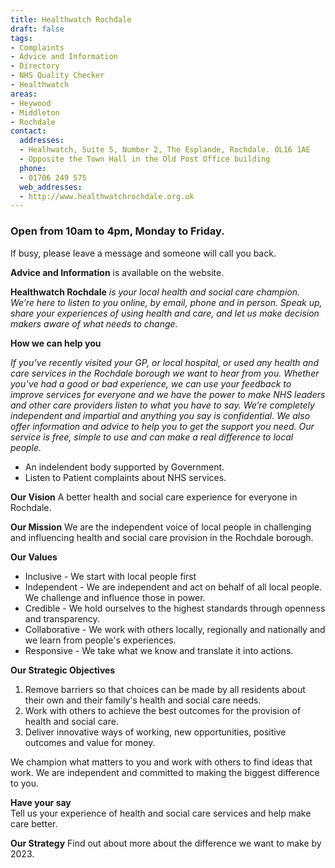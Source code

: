 ```yaml
---
title: Healthwatch Rochdale
draft: false
tags:
- Complaints
- Advice and Information
- Directory
- NHS Quality Checker
- Healthwatch
areas:
- Heywood
- Middleton
- Rochdale
contact:
  addresses:
  - Healhwatch, Suite 5, Number 2, The Esplande, Rochdale. OL16 1AE  
  - Opposite the Town Hall in the Old Post Office building
  phone:
  - 01706 249 575
  web_addresses:
  - http://www.healthwatchrochdale.org.uk
---
```


### Open from 10am to 4pm, Monday to Friday.  
If busy, please leave a message and someone will call you back.

**Advice and Information**   is available on the website.   

**Healthwatch Rochdale** _is your local health and social care champion. We’re here to listen to you online, by email, phone and in person. Speak up, share your experiences of using health and care, and let us make decision makers aware of what needs to change._   

**How we can help you**  

_If you’ve recently visited your GP, or local hospital, or used any health and care services in the Rochdale borough we want to hear from you. Whether you’ve had a good or bad experience, we can use your feedback to improve services for everyone and we have the power to make NHS leaders and other care providers listen to what you have to say. We’re completely independent and impartial and anything you say is confidential. We also offer information and advice to help you to get the support you need. Our service is free, simple to use and can make a real difference to local people._  
* An indelendent body supported by Government.  
* Listen to Patient complaints about NHS services.  


**Our Vision**
A better health and social care experience for everyone in Rochdale.

**Our Mission**
We are the independent voice of local people in challenging
 and influencing health and social care provision in the
  Rochdale borough. 

**Our Values**  

- Inclusive - We start with local people first
- Independent - We are independent and act on behalf of all local people. We challenge and influence those in power.
- Credible - We hold ourselves to the highest standards through openness and transparency.
- Collaborative - We work with others locally, regionally and nationally and we learn from people's experiences.
- Responsive - We take what we know and translate it into actions.

**Our Strategic Objectives**  

1. Remove barriers so that choices can be made by all residents about their own and their family's health and social care needs.
2. Work with others to achieve the best outcomes for the provision of health and social care.  
3. Deliver innovative ways of working, new opportunities, positive outcomes and value for money.

We champion what matters to you and work with others to find ideas that work. We are independent and committed to making the biggest difference to you. 

**Have your say**  
Tell us your experience of health and social care services and
 help make care better.

**Our Strategy**
Find out about more about the difference we want to make by
 2023.


